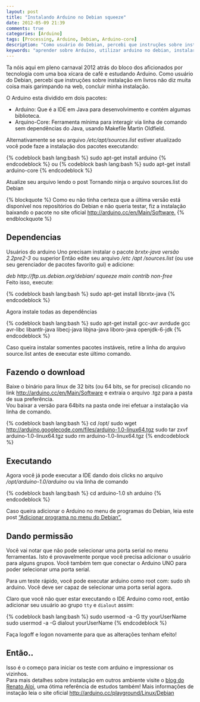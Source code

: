 ```yaml
---
layout: post
title: "Instalando Arduino no Debian squeeze"
date: 2012-05-09 21:39
comments: true
categories: [Arduino]
tags: [Processing, Arduino, Debian, Arduino-core]
description: "Como usuário do Debian, percebi que instruções sobre instalação em livros não diz muita coisa mais garimpando na web, concluir minha instalação."
keywords: "aprender sobre Arduino, utilizar arduino no debian, instalar arduino no linux, baixar ide do arduino, criar primeiro programa com arduino no debian, referencia do arduino, guia arduino"
---
```

<p>
Ta nóis aqui em pleno carnaval 2012 atrás do bloco dos aficionados por tecnologia com uma boa xícara de café e estudando Arduino. Como usuário do Debian, percebi que instruções sobre instalação em livros não diz muita coisa mais garimpando na web, concluir minha instalação.
</p>
<!-- more -->
<p>
O Arduino esta dividido em dois pacotes:
</p>
<ul>
	<li>Arduino: Que é a IDE em Java para desenvolvimento e contém algumas biblioteca.</li>
	<li>Arquino-Core:  Ferramenta mínima para interagir via linha de comando sem dependências do Java, usando Makefile Martin Oldfield.</li>
</ul>

<p>
Alternativamente se seu arquivo  <em>/etc/apt/sources.list</em>  estiver atualizado você pode faze a instalação dos pacotes executando:
</p>
{% codeblock bash lang:bash %}
sudo apt-get install arduino
{% endcodeblock %}
ou
{% codeblock bash lang:bash %}
sudo apt-get install arduino-core
{% endcodeblock %}
<p>
Atualize seu arquivo lendo o post Tornando ninja o arquivo sources.list do Debian
</p>
{% blockquote %}
Como eu não tinha certeza que a última versão está disponível nos repositórios do Debian e não queria testar, 
fiz a instalação baixando o pacote no site oficial <a href="http://arduino.cc/en/Main/Software" >http://arduino.cc/en/Main/Software.</a>
{% endblockquote %}


<h2>Dependencias</h2>
<p>
Usuários do arduino Uno precisam instalar o pacote <em>brxtx-java versão 2.2pre2-3</em> ou superior  Então edite seu arquivo  <em>/etc /apt /sources.list</em> (ou use seu gerenciador de pacotes favorito gui) e adicione:
</p>

<p>
<em>deb http://ftp.us.debian.org/debian/ squeeze main contrib non-free</em><br /> 
Feito isso, execute:
</p>
{% codeblock bash lang:bash %}
sudo apt-get install librxtx-java
{% endcodeblock %}
<p>
Agora instale todas as dependências
</p>
{% codeblock bash lang:bash %}
sudo apt-get install gcc-avr avrdude gcc avr-libc libantlr-java libecj-java libjna-java liboro-java openjdk-6-jdk
{% endcodeblock %}
<p>
Caso queira instalar somentes pacotes instáveis, retire a linha do arquivo source.list antes de executar este último comando.
</p>

<h2>Fazendo o download</h2>
<p>
Baixe o binário para linux de 32 bits (ou 64 bits, se for preciso) clicando no link <a href="http://arduino.cc/en/Main/Software">http://arduino.cc/en/Main/Software</a> e extraia o arquivo .tgz para a pasta de sua preferência.<br />
Vou baixar a versão para 64bits na pasta onde irei efetuar a instalação via linha de comando.
</p>

{% codeblock bash lang:bash %}
cd /opt/
sudo wget http://arduino.googlecode.com/files/arduino-1.0-linux64.tgz
sudo tar zxvf arduino-1.0-linux64.tgz
sudo rm arduino-1.0-linux64.tgz
{% endcodeblock %}

<h2>Executando</h2>
<p>
Agora você já pode executar a IDE dando dois clicks no arquivo <em>/opt/arduino-1.0/arduino</em>  ou via linha de comando
</p>

{% codeblock bash lang:bash %}
cd arduino-1.0
sh arduino
{% endcodeblock %}

<p>
Caso queira adicionar o Arduino no menu de programas do Debian, leia este post <a href="http://leandronunes.com/blog/2012/05/05/adicionar-programa-no-menu-do-debian/">“Adicionar programa no menu do Debian”.</a>
</p>

<h2>Dando permissão</h2>
<p>
Você vai notar que não pode selecionar uma porta serial no menu ferramentas. Isto é provavelmente porque você precisa adicionar o usuário para alguns grupos. Você também tem que conectar o Arduino UNO para poder selecionar uma porta serial.
</p>

<p>
Para um teste rápido, você pode executar arduino como root com: sudo sh arduino. Você deve ser capaz de selecionar uma porta serial agora.
</p>

<p>
Claro que você não quer estar executando o IDE Arduino como root, então adicionar seu usuário ao grupo <code>tty</code> e <code>dialout</code>   assim:
</p>
{% codeblock bash lang:bash %}
sudo usermod -a -G tty yourUserName
sudo usermod -a -G dialout yourUserName
{% endcodeblock %}
<p>
Faça logoff e logon novamente para que as alterações tenham efeito!
</p>

<h2>Então..</h2>
<p>
Isso é o começo para iniciar os teste com arduino e impressionar os vizinhos.<br />
Para mais detalhes sobre instalação em outros ambiente visite o <a href="http://renatoaloi.blogspot.com/2011/10/instalando-arduino-guia-completo.html">blog do Renato Aloi</a>, uma ótima referência de estudos também!
Mais informações de instação leia o site oficial <a href="http://arduino.cc/playground/Linux/Debian">http://arduino.cc/playground/Linux/Debian</a>
</p>
